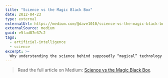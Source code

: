 ```yaml
---
title: "Science vs the Magic Black Box"
date: 2012-04-23
type: external
externalUrl: https://medium.com/@dave1010/science-vs-the-magic-black-box-e5fad87e37c2
externalSource: medium
guid: e5fad87e37c2
tags:
  - artificial-intelligence
  - science
excerpt: >-
  Why understanding the science behind supposedly “magical” technology matters more than trusting a mysterious black box.
---
```


> Read the full article on Medium: [Science vs the Magic Black Box](https://medium.com/@dave1010/science-vs-the-magic-black-box-e5fad87e37c2).
